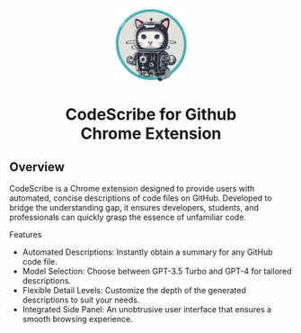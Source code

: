 <div align="center">
<img src="public/icon-128.png" alt="logo"/>
<h1><a src="https://chrome.google.com/webstore/detail/codescribe-for-github/dbjkcephefchomnpbnfnikceacaakkjj">CodeScribe for Github<br/>Chrome Extension</a></h1>

</div>

## Overview

CodeScribe is a Chrome extension designed to provide users with automated, concise descriptions of code files on GitHub. Developed to bridge the understanding gap, it ensures developers, students, and professionals can quickly grasp the essence of unfamiliar code.

Features

- Automated Descriptions: Instantly obtain a summary for any GitHub code file.
- Model Selection: Choose between GPT-3.5 Turbo and GPT-4 for tailored descriptions.
- Flexible Detail Levels: Customize the depth of the generated descriptions to suit your needs.
- Integrated Side Panel: An unobtrusive user interface that ensures a smooth browsing experience.
